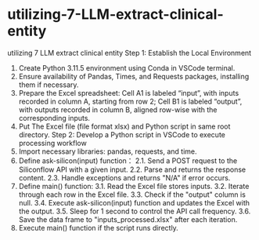 # utilizing-7-LLM-extract-clinical-entity
utilizing 7 LLM extract clinical entity
Step 1: Establish the Local Environment
1. Create Python 3.11.5 environment using Conda in VSCode terminal.
2. Ensure availability of Pandas, Times, and Requests packages, installing them if necessary.
3. Prepare the Excel spreadsheet: Cell A1 is labeled “input”, with inputs recorded in column A, starting from row 2; Cell B1 is labeled “output”, with outputs recorded in column B, aligned row-wise with the corresponding inputs.
4. Put The Excel file (file format xlsx) and Python script in same root directory.
Step 2: Develop a Python script in VSCode to execute processing workflow
1. Import necessary libraries: pandas, requests, and time.
2. Define ask-silicon(input) function：
2.1. Send a POST request to the Siliconflow API with a given input.
2.2. Parse and returns the response content.
2.3. Handle exceptions and returns "N/A" if error occurs.
3. Define main() function:
3.1. Read the Excel file stores inputs. 
3.2. Iterate through each row in the Excel file.
3.3. Check if the "output" column is null.
3.4. Execute ask-silicon(input) function and updates the Excel with the output.
3.5. Sleep for 1 second to control the API call frequency.
3.6. Save the data frame to "inputs_processed.xlsx" after each iteration.
4. Execute main() function if the script runs directly.
